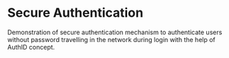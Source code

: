 # Secure Authentication
Demonstration of secure authentication mechanism to authenticate users without password travelling in the network during login with the help of AuthID concept.

